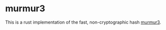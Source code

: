 # murmur3

This is a rust implementation of the fast, non-cryptographic hash [murmur3](https://en.wikipedia.org/wiki/MurmurHash).

